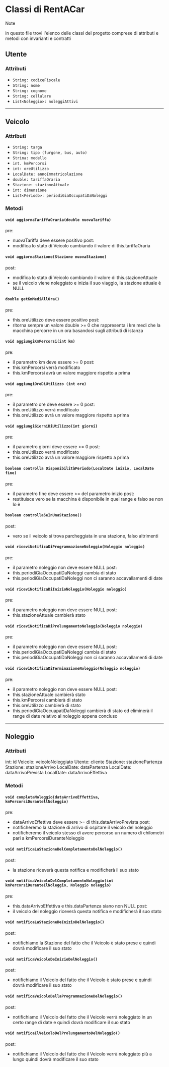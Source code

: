 # Classi di RentACar

> [!note]
> in questo file trovi l'elenco delle classi del progetto comprese di attributi e metodi con invarianti e contratti

## Utente
### Attributi
- `String: codiceFiscale`
- `String: nome`
- `String: cognome`
- `String: cellulare`
- `List<Noleggio>: noleggiAttivi`

---

## Veicolo
### Attributi
- `String: targa`
- `String: tipo (furgone, bus, auto)`
- `Strina: modello`
- `int. kmPercorsi`
- `int: oreUtilizzo`
- `LocalDate: annoImmatricolazione`
- `double: tariffaOraria`
- `Stazione: stazioneAttuale`
- `int: dimensione`
- `List<Periodo>: periodiGiaOccupatiDaNoleggi`
### Metodi
#### `void aggiornaTariffaOraria(double nuovaTariffa)`
pre: 
- nuovaTariffa deve essere positivo
post:
- modifica lo stato di Veicolo cambiando il valore di this.tariffaOraria

#### `void aggiornaStazione(Stazione nuovaStazione)`
post:
- modifica lo stato di Veicolo cambiando il valore di this.stazioneAttuale
- se il veicolo viene noleggiato e inizia il suo viaggio, la stazione attuale è NULL

#### `double getKmMediAllOra()`
pre:
- this.oreUtilizzo deve essere positivo
post: 
- ritorna sempre un valore double >= 0 che rappresenta i km medi che la macchina percorre in un ora basandosi sugli attributi di istanza

#### `void aggiungiKmPercorsi(int km)`
pre:
- il parametro km deve essere >= 0
post:
- this.kmPercorsi verrà modificato
- this.kmPercorsi avrà un valore maggiore rispetto a prima

#### `void aggiungiOreDiUtilizzo (int ore)`
pre:
- il parametro ore deve essere >= 0
post:
- this.oreUtilizzo verrà modificato
- this.oreUtilizzo avrà un valore maggiore rispetto a prima

#### `void aggiungiGiorniDiUtilizzo(int giorni)`
pre:
- il parametro giorni deve essere >= 0
post:
- this.oreUtilizzo verrà modificato
- this.oreUtilizzo avrà un valore maggiore rispetto a prima

#### `boolean controlla DisponibilitàPeriodo(LocalDate inizio, LocalDate fine)`
pre:
- il parametro fine deve essere >= del parametro inizio
post:
- restituisce vero se la macchina è disponibile in quel range e falso se non lo è

#### `boolean controllaSeInUnaStazione()`
post:
- vero se il veicolo si trova parcheggiata in una stazione, falso altrimenti 

#### `void riceviNotificaDiProgrammazioneNoleggio(Noleggio noleggio)`
pre:
- il parametro noleggio non deve essere NULL
post:
- this.periodiGiaOccupatiDaNoleggi cambia di stato
- this.periodiGiaOccupatiDaNoleggi non ci saranno accavallamenti di date

#### `void riceviNotificaDiInizioNoleggio(Noleggio noleggio)`
pre:
- il parametro noleggio non deve essere NULL
post:
- this.stazioneAttuale cambierà stato

#### `void riceviNotificaDiProlungamentoNoleggio(Noleggio noleggio)`
pre:
- il parametro noleggio non deve essere NULL
post:
- this.periodiGiaOccupatiDaNoleggi cambia di stato
- this.periodiGiaOccupatiDaNoleggi non ci saranno accavallamenti di date

#### `void riceviNotificaDiTerminazioneNoleggio(Noleggio noleggio)`
pre:
- il parametro noleggio non deve essere NULL
post:
- this.stazioneAttuale cambierà stato
- this.kmPercorsi cambierà di stato
- this.oreUtilizzo cambierà di stato
- this.periodiGiaOccuapatiDaNoleggi cambierà di stato ed eliminerà il range di date relativo al noleggio appena concluso

---

## Noleggio
### Attributi
int: id
Veicolo: veicoloNoleggiato
Utente: cliente
Stazione: stazionePartenza
Stazione: stazioneArrivo
LocalDate: dataPartenza
LocalDate: dataArrivoPrevista
LocalDate: dataArrivoEffettiva
### Metodi
#### `void completaNoleggio(dataArrivoEffettiva, kmPercorsiDurantellNoleggio)`
pre:
- dataArrivoEffettiva deve essere >= di this.dataArrivoPrevista
post:
- notificheremo la stazione di arrivo di ospitare il veicolo del noleggio
- notificheremo il veicolo stesso di avere percorso un numero di chilometri pari a kmPercorsiDuranteNoleggio

#### `void notificaLaStazioneDelCompletamentoDelNoleggio()`
post: 
- la stazione riceverà questa notifica e modificherà il suo stato

#### `void notificaVeicoloDelCompletamentoNoleggio(int kmPercorsiDuranteIlNoleggio, Noleggio noleggio)`
pre: 
- this.dataArrivoEffettiva e this.dataPartenza siano non NULL
post:
- il veicolo del noleggio riceverà questa notifica e modificherà il suo stato 

#### `void notificaLaStazioneDeInizioDelNoleggio()`
post:
- notifichiamo la Stazione del fatto che il Veicolo è stato prese e quindi dovrà modificare il suo stato

#### `void notificaVeicoloDeInizioDelNoleggio()`
post:
- notifichiamo il Veicolo del fatto che il Veicolo è stato prese e quindi dovrà modificare il suo stato

#### `void notificaVeicoloDellaProgrammazioneDelNoleggio()`
post: 
- notifichiamo il Veicolo del fatto che il Veicolo verrà noleggiato in un certo range di date e quindi dovrà modificare il suo stato

#### `void notificaIlVeicoloDelProlungamentoDelNoleggio()`
post: 
- notifichiamo il Veicolo del fatto che il Veicolo verrà noleggiato più a lungo quindi dovrà modificare il suo stato

